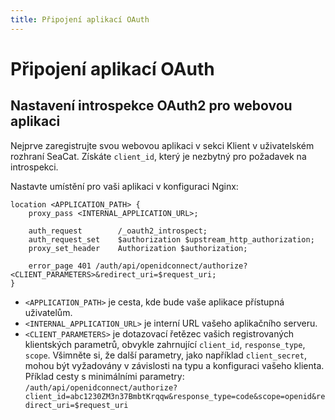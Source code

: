 ```yaml
---
title: Připojení aplikací OAuth
---
```


# Připojení aplikací OAuth


## Nastavení introspekce OAuth2 pro webovou aplikaci

Nejprve zaregistrujte svou webovou aplikaci v sekci Klient v uživatelském rozhraní SeaCat.
Získáte `client_id`, který je nezbytný pro požadavek na introspekci.

Nastavte umístění pro vaši aplikaci v konfiguraci Nginx:

```nginx
location <APPLICATION_PATH> {
    proxy_pass <INTERNAL_APPLICATION_URL>;
    
    auth_request        /_oauth2_introspect;
    auth_request_set    $authorization $upstream_http_authorization;
    proxy_set_header    Authorization $authorization;

    error_page 401 /auth/api/openidconnect/authorize?<CLIENT_PARAMETERS>&redirect_uri=$request_uri;
}

```

- `<APPLICATION_PATH>` je cesta, kde bude vaše aplikace přístupná uživatelům.
- `<INTERNAL_APPLICATION_URL>` je interní URL vašeho aplikačního serveru.
- `<CLIENT_PARAMETERS>` je dotazovací řetězec vašich registrovaných klientských parametrů, obvykle zahrnující `client_id`, `response_type`, `scope`. Všimněte si, že další parametry, jako například `client_secret`, mohou být vyžadovány v závislosti na typu a konfiguraci vašeho klienta. 
Příklad cesty s minimálními parametry: `/auth/api/openidconnect/authorize?client_id=abc1230ZM3n37BmbtKrqqw&response_type=code&scope=openid&redirect_uri=$request_uri`